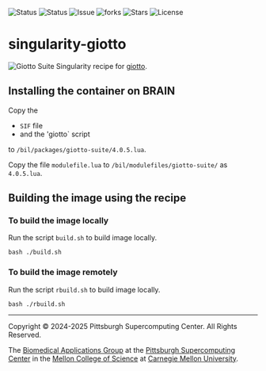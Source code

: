 ![Status](https://github.com/brain-image-library/singularity-giotto/actions/workflows/main.yml/badge.svg)
![Status](https://github.com/brain-image-library/singularity-giotto/actions/workflows/pretty.yml/badge.svg)
![Issue](https://img.shields.io/github/issues/brain-image-library/singularity-giotto)
![forks](https://img.shields.io/github/forks/brain-image-library/singularity-giotto)
![Stars](https://img.shields.io/github/stars/brain-image-library/singularity-giotto)
![License](https://img.shields.io/github/license/brain-image-library/singularity-giotto)

# singularity-giotto
![Giotto Suite](https://giottosuite.readthedocs.io/en/latest/_images/GiottoSuiteWebsite-07.svg)
Singularity recipe for [giotto](https://giottosuite.readthedocs.io/en/latest/).

## Installing the container on BRAIN
Copy the

* `SIF` file
* and the 'giotto` script

to `/bil/packages/giotto-suite/4.0.5.lua`.

Copy the file `modulefile.lua` to `/bil/modulefiles/giotto-suite/` as `4.0.5.lua`.

## Building the image using the recipe

### To build the image locally
Run the script `build.sh` to build image locally.

```
bash ./build.sh
```

### To build the image remotely
Run the script `rbuild.sh` to build image locally.

```
bash ./rbuild.sh
```

---
Copyright © 2024-2025 Pittsburgh Supercomputing Center. All Rights Reserved.

The [Biomedical Applications Group](https://www.psc.edu/biomedical-applications/) at the [Pittsburgh Supercomputing Center](http://www.psc.edu) in the [Mellon College of Science](https://www.cmu.edu/mcs/) at [Carnegie Mellon University](http://www.cmu.edu).


